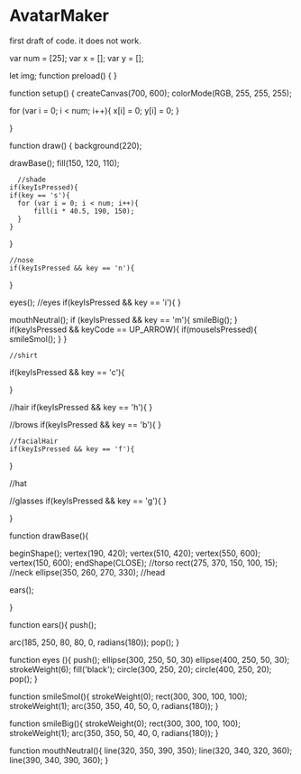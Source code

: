 # AvatarMaker
first draft of code. it does not work.


var num = [25];
var x = [];
var y = [];

let img;
function preload() {
}

function setup() {
  createCanvas(700, 600);
  colorMode(RGB, 255, 255, 255);
  
  for (var i = 0; i < num; i++){
    x[i] = 0;
    y[i] = 0;
  }
  
}


function draw() {
  background(220); 

  drawBase();
  fill(150, 120, 110);
  
      //shade
    if(keyIsPressed){
    if(key == 's'){
      for (var i = 0; i < num; i++){
          fill(i * 40.5, 190, 150);
      }
    }
  }
  
    //nose  
    if(keyIsPressed && key == 'n'){
  }
  
  eyes(); //eyes
  if(keyIsPressed && key == 'i'){
  }
  
  mouthNeutral();
  if (keyIsPressed && key == 'm'){
    smileBig();
  } 
  if(keyIsPressed && keyCode == UP_ARROW){
    if(mouseIsPressed){
     smileSmol(); 
    }
 }
    
    //shirt
  if(keyIsPressed && key == 'c'){
    
  }
  
  //hair
  if(keyIsPressed && key == 'h'){
  }
  
  //brows
  if(keyIsPressed && key == 'b'){
  }
  
    //facialHair
    if(keyIsPressed && key == 'f'){
  }
    
  //hat
  
  //glasses
  if(keyIsPressed && key == 'g'){
  }

  
}

function drawBase(){

  beginShape();
  vertex(190, 420);
  vertex(510, 420);
  vertex(550, 600);
  vertex(150, 600);
  endShape(CLOSE); //torso
  rect(275, 370, 150, 100, 15); //neck
  ellipse(350, 260, 270, 330); //head
  
  
  ears();
  
  
}

function ears(){
push();

arc(185, 250, 80, 80, 0, radians(180));
pop();
}

function eyes (){
  push();
  ellipse(300, 250, 50, 30)
  ellipse(400, 250, 50, 30);
  strokeWeight(6);
  fill('black');
  circle(300, 250, 20);
  circle(400, 250, 20);
  pop();
}

function smileSmol(){
  strokeWeight(0);
  rect(300, 300, 100, 100);
  strokeWeight(1);
  arc(350, 350, 40, 50, 0, radians(180));
}

function smileBig(){
  strokeWeight(0);
  rect(300, 300, 100, 100);
  strokeWeight(1);
  arc(350, 350, 50, 40, 0, radians(180));
}

function mouthNeutral(){
  line(320, 350, 390, 350);
  line(320, 340, 320, 360);
  line(390, 340, 390, 360);
}


